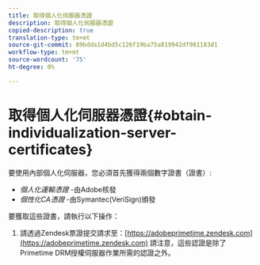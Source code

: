 ```yaml
---
title: 取得個人化伺服器憑證
description: 取得個人化伺服器憑證
copied-description: true
translation-type: tm+mt
source-git-commit: 89bdda1d4bd5c126f19ba75a819942df901183d1
workflow-type: tm+mt
source-wordcount: '75'
ht-degree: 0%

---
```



# 取得個人化伺服器憑證{#obtain-individualization-server-certificates}

要使用內部個人化伺服器，您必須首先獲得兩個數字證書（證書）:

* *個人化運輸憑證* -由Adobe核發
* *個性化CA憑證* -由Symantec(VeriSign)頒發

要獲取這些證書，請執行以下操作：

1. 請透過Zendesk票證提交請求至：[https://adobeprimetime.zendesk.com](https://adobeprimetime.zendesk.com)
請注意，這些認證是除了Primetime DRM授權伺服器作業所需的認證之外。
